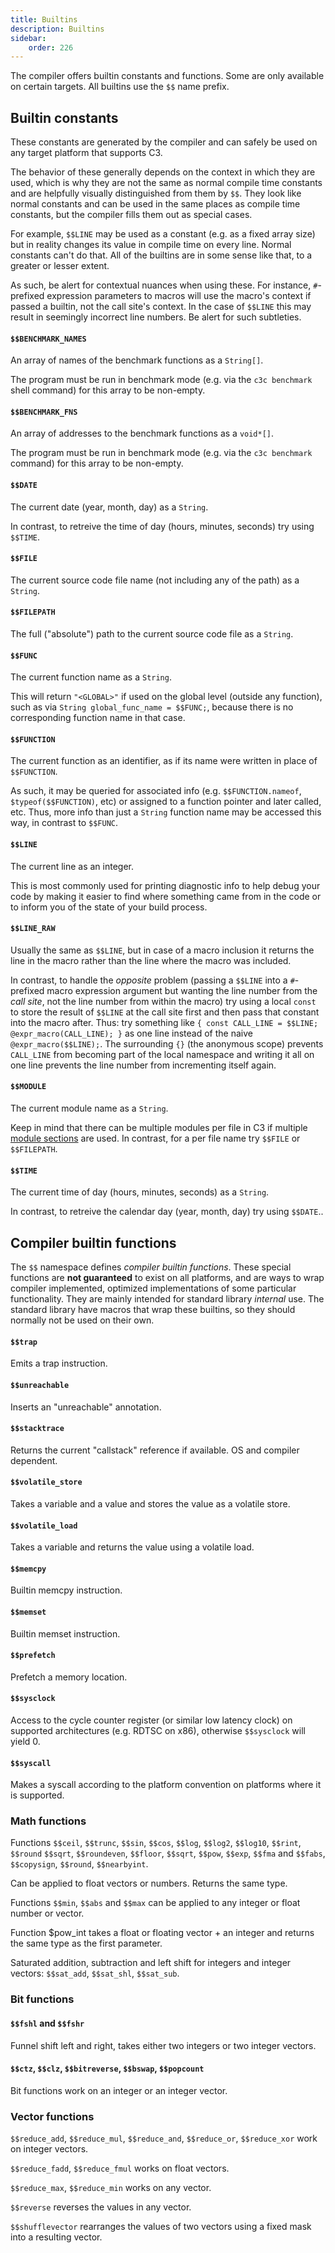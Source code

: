 ```yaml
---
title: Builtins
description: Builtins
sidebar:
    order: 226
---
```

The compiler offers builtin constants and functions. Some are only available on certain targets. All builtins use the `$$`
name prefix.

## Builtin constants

These constants are generated by the compiler and can safely be used on any target platform that supports C3.

The behavior of these generally depends on the context in which they are used, which is why they are not the same as normal compile time constants and are helpfully visually distinguished from them by `$$`. They look like normal constants and can be used in the same places as compile time constants, but the compiler fills them out as special cases. 

For example, `$$LINE` may be used as a constant (e.g. as a fixed array size) but in reality changes its value in compile time on every line. Normal constants can't do that. All of the builtins are in some sense like that, to a greater or lesser extent.

As such, be alert for contextual nuances when using these. For instance, `#`-prefixed expression parameters to macros will use the macro's context if passed a builtin, not the call site's context. In the case of `$$LINE` this may result in seemingly incorrect line numbers. Be alert for such subtleties.

#### `$$BENCHMARK_NAMES`
An array of names of the benchmark functions as a `String[]`.

The program must be run in benchmark mode (e.g. via the `c3c benchmark` shell command) for this array to be non-empty.

#### `$$BENCHMARK_FNS`
An array of addresses to the benchmark functions as a `void*[]`.

The program must be run in benchmark mode (e.g. via the `c3c benchmark` command) for this array to be non-empty.

#### `$$DATE`
The current date (year, month, day) as a `String`.

In contrast, to retreive the time of day (hours, minutes, seconds) try using `$$TIME`.

#### `$$FILE`
The current source code file name (not including any of the path) as a `String`.

#### `$$FILEPATH`
The full ("absolute") path to the current source code file as a `String`.

#### `$$FUNC`
The current function name as a `String`. 

This will return `"<GLOBAL>"` if used on the global level (outside any function), such as via `String global_func_name = $$FUNC;`, because there is no corresponding function name in that case.

#### `$$FUNCTION`
The current function as an identifier, as if its name were written in place of `$$FUNCTION`. 

As such, it may be queried for associated info (e.g. `$$FUNCTION.nameof`, `$typeof($$FUNCTION)`, etc) or assigned to a function pointer and later called, etc. Thus, more info than just a `String` function name may be accessed this way, in contrast to `$$FUNC`.

#### `$$LINE`
The current line as an integer.

This is most commonly used for printing diagnostic info to help debug your code by making it easier to find where something came from in the code or to inform you of the state of your build process.

#### `$$LINE_RAW`
Usually the same as `$$LINE`, but in case of a macro inclusion it returns the line in the macro rather than the line where the macro was included.

In contrast, to handle the *opposite* problem (passing a `$$LINE` into a `#`-prefixed macro expression argument but wanting the line number from the *call site*, not the line number from within the macro) try using a local `const` to store the result of `$$LINE` at the call site first and then pass that constant into the macro after. Thus: try something like `{ const CALL_LINE = $$LINE; @expr_macro(CALL_LINE); }` as one line instead of the naive `@expr_macro($$LINE);`. The surrounding `{}` (the anonymous scope) prevents `CALL_LINE` from becoming part of the local namespace and writing it all on one line prevents the line number from incrementing itself again.

#### `$$MODULE`
The current module name as a `String`.

Keep in mind that there can be multiple modules per file in C3 if multiple [module sections](/language-fundamentals/modules/#module-sections) are used. In contrast, for a per file name try `$$FILE` or `$$FILEPATH`.

#### `$$TIME`
The current time of day (hours, minutes, seconds) as a `String`.

In contrast, to retreive the calendar day (year, month, day) try using `$$DATE`..


## Compiler builtin functions

The `$$` namespace defines *compiler builtin functions*. 
These special functions are __not guaranteed__ to exist on 
all platforms, and are ways to wrap compiler implemented, optimized implementations
of some particular functionality. They are mainly intended for standard 
library *internal* use. The standard library have macros 
that wrap these builtins, so they should normally not be used on their own. 

#### `$$trap`

Emits a trap instruction. 

#### `$$unreachable`

Inserts an "unreachable" annotation.

#### `$$stacktrace`

Returns the current "callstack" reference if available. OS and compiler dependent.

#### `$$volatile_store`

Takes a variable and a value and stores the value as a volatile store.

#### `$$volatile_load`

Takes a variable and returns the value using a volatile load.

#### `$$memcpy`

Builtin memcpy instruction.

#### `$$memset`

Builtin memset instruction.

#### `$$prefetch`

Prefetch a memory location.

#### `$$sysclock`

Access to the cycle counter register (or similar low latency clock) on supported
architectures (e.g. RDTSC on x86), otherwise `$$sysclock` will yield 0.

#### `$$syscall`

Makes a syscall according to the platform convention on platforms where it is supported.

### Math functions

Functions `$$ceil`, `$$trunc`, `$$sin`, `$$cos`, `$$log`, `$$log2`, `$$log10`, `$$rint`, `$$round`
`$$sqrt`, `$$roundeven`, `$$floor`, `$$sqrt`, `$$pow`, `$$exp`, `$$fma` and `$$fabs`, `$$copysign`,
`$$round`, `$$nearbyint`.

Can be applied to float vectors or numbers. Returns the same type.

Functions `$$min`, `$$abs` and `$$max` can be applied to any integer or float number or vector.

Function $pow_int takes a float or floating vector + an integer and returns
the same type as the first parameter.

Saturated addition, subtraction and left shift for integers and integer vectors:
`$$sat_add`, `$$sat_shl`, `$$sat_sub`.

### Bit functions

#### `$$fshl` and `$$fshr`

Funnel shift left and right, takes either two integers or two integer vectors.

#### `$$ctz`, `$$clz`, `$$bitreverse`, `$$bswap`, `$$popcount`

Bit functions work on an integer or an integer vector.

### Vector functions

`$$reduce_add`, `$$reduce_mul`, `$$reduce_and`, `$$reduce_or`, `$$reduce_xor` work on integer vectors.

`$$reduce_fadd`, `$$reduce_fmul` works on float vectors.

`$$reduce_max`, `$$reduce_min` works on any vector.

`$$reverse` reverses the values in any vector.

`$$shufflevector` rearranges the values of two vectors using a fixed mask into
a resulting vector.

